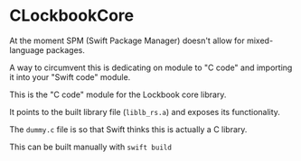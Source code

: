 # CLockbookCore

At the moment SPM (Swift Package Manager) doesn't allow for mixed-language packages.

A way to circumvent this is dedicating on module to "C code" and importing it into your "Swift code" module.

This is the "C code" module for the Lockbook core library.

It points to the built library file (`liblb_rs.a`) and exposes its functionality.

The `dummy.c` file is so that Swift thinks this is actually a C library.

This can be built manually with `swift build`
